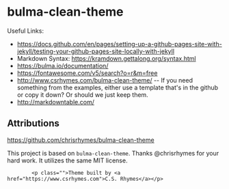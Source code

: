 # bulma-clean-theme

Useful Links:
* https://docs.github.com/en/pages/setting-up-a-github-pages-site-with-jekyll/testing-your-github-pages-site-locally-with-jekyll
* Markdown Syntax: https://kramdown.gettalong.org/syntax.html
* https://bulma.io/documentation/
* https://fontawesome.com/v5/search?o=r&m=free
* http://www.csrhymes.com/bulma-clean-theme/ -- If you need something from the examples, either use a template that's in the github or copy it down? Or should we just keep them.
* http://markdowntable.com/

## Attributions
https://github.com/chrisrhymes/bulma-clean-theme

This project is based on `bulma-clean-theme`. Thanks @chrisrhymes for your hard work. It utilizes the same MIT license.

            <p class="">Theme built by <a href="https://www.csrhymes.com">C.S. Rhymes</a></p>

